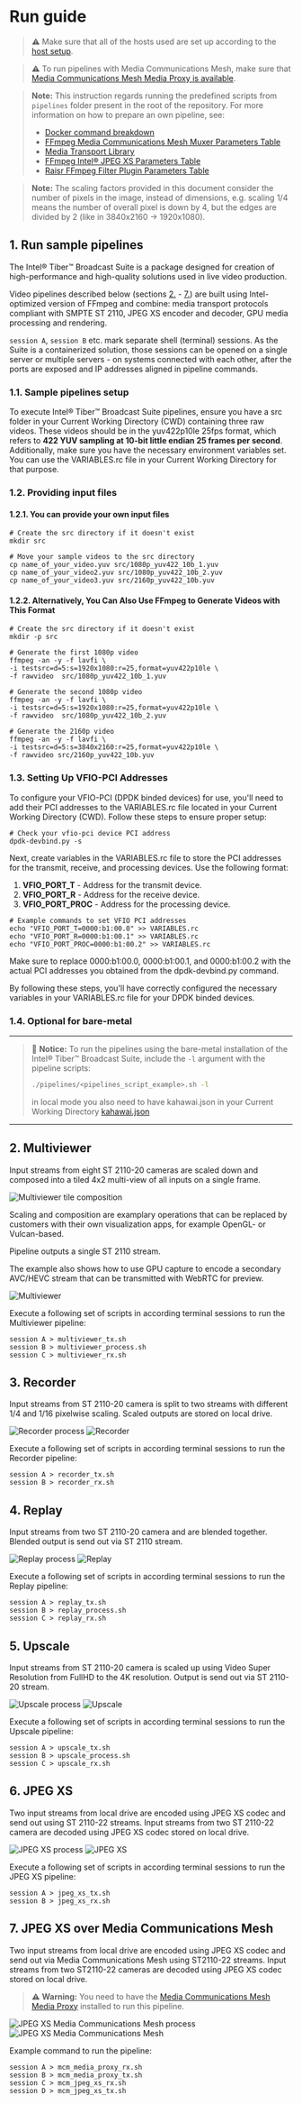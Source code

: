 # Run guide

> ⚠️ Make sure that all of the hosts used are set up according to the [host setup](build.md).

> ⚠️ To run pipelines with Media Communications Mesh, make sure that [Media Communications Mesh Media Proxy is available](build.md#3-optional-install-media-communications-mesh-media-proxy).

> **Note:** This instruction regards running the predefined scripts from `pipelines` folder present in the root of the repository. For more information on how to prepare an own pipeline, see:
> - [Docker command breakdown](run-know-how.md)
> - [FFmpeg Media Communications Mesh Muxer Parameters Table](plugins/media-communications-mesh.md)
> - [Media Transport Library](plugins/media-transport-library.md)
> - [FFmpeg Intel® JPEG XS Parameters Table](plugins/svt-jpeg-xs.md)
> - [Raisr FFmpeg Filter Plugin Parameters Table](plugins/video-super-resolution.md)

> **Note:** The scaling factors provided in this document consider the number of pixels in the image, instead of dimensions, e.g. scaling 1/4 means the number of overall pixel is down by 4, but the edges are divided by 2 (like in 3840x2160 -> 1920x1080).

## 1. Run sample pipelines

The Intel® Tiber™ Broadcast Suite is a package designed for creation of high-performance and high-quality solutions used in live video production.

Video pipelines described below (sections [2.](#2-multiviewer) - [7.](#7-jpeg-xs-over-media-communications-mesh)) are built using Intel-optimized version of FFmpeg and combine: media transport protocols compliant with SMPTE ST 2110, JPEG XS encoder and decoder, GPU media processing and rendering.

`session A`, `session B` etc. mark separate shell (terminal) sessions. As the Suite is a containerized solution, those sessions can be opened on a single server or multiple servers - on systems connected with each other, after the ports are exposed and IP addresses aligned in pipeline commands.

### 1.1. Sample pipelines setup

To execute Intel® Tiber™ Broadcast Suite pipelines, ensure you have a src folder in your Current Working Directory (CWD) containing  three raw videos. These videos should be in the yuv422p10le 25fps format, which refers to **422 YUV sampling at 10-bit little endian 25 frames per second**.
Additionally, make sure you have the necessary environment variables set. You can use the VARIABLES.rc file in your Current Working Directory for that purpose.

### 1.2. Providing input files
#### 1.2.1. You can provide your own input files

```
# Create the src directory if it doesn't exist
mkdir src

# Move your sample videos to the src directory
cp name_of_your_video.yuv src/1080p_yuv422_10b_1.yuv
cp name_of_your_video2.yuv src/1080p_yuv422_10b_2.yuv
cp name_of_your_video3.yuv src/2160p_yuv422_10b.yuv
```

#### 1.2.2. Alternatively, You Can Also Use FFmpeg to Generate Videos with This Format
```
# Create the src directory if it doesn't exist
mkdir -p src

# Generate the first 1080p video
ffmpeg -an -y -f lavfi \
-i testsrc=d=5:s=1920x1080:r=25,format=yuv422p10le \
-f rawvideo  src/1080p_yuv422_10b_1.yuv

# Generate the second 1080p video
ffmpeg -an -y -f lavfi \
-i testsrc=d=5:s=1920x1080:r=25,format=yuv422p10le \
-f rawvideo  src/1080p_yuv422_10b_2.yuv

# Generate the 2160p video
ffmpeg -an -y -f lavfi \
-i testsrc=d=5:s=3840x2160:r=25,format=yuv422p10le \
-f rawvideo src/2160p_yuv422_10b.yuv
```

### 1.3. Setting Up VFIO-PCI Addresses
To configure your VFIO-PCI (DPDK binded devices) for use, you'll need to add their PCI addresses to the VARIABLES.rc file located in your Current Working Directory (CWD). Follow these steps to ensure proper setup:
```
# Check your vfio-pci device PCI address
dpdk-devbind.py -s
```

Next, create variables in the VARIABLES.rc file to store the PCI addresses for the transmit, receive, and processing devices. Use the following format:
1. **VFIO_PORT_T** - Address for the transmit device.
1. **VFIO_PORT_R** - Address for the receive device.
1. **VFIO_PORT_PROC** - Address for the processing device.

```
# Example commands to set VFIO PCI addresses
echo "VFIO_PORT_T=0000:b1:00.0" >> VARIABLES.rc
echo "VFIO_PORT_R=0000:b1:00.1" >> VARIABLES.rc
echo "VFIO_PORT_PROC=0000:b1:00.2" >> VARIABLES.rc
```
Make sure to replace 0000:b1:00.0, 0000:b1:00.1, and 0000:b1:00.2 with the actual PCI addresses you obtained from the dpdk-devbind.py command.

By following these steps, you'll have correctly configured the necessary variables in your VARIABLES.rc file for your DPDK binded devices.

### 1.4. Optional for bare-metal

---

>📝 **Notice:** To run the pipelines using the bare-metal installation of the Intel® Tiber™ Broadcast Suite, include the `-l` argument with the pipeline scripts:
>```bash
>./pipelines/<pipelines_script_example>.sh -l
>```
> in local mode you also need to have kahawai.json in your Current Working Directory [kahawai.json](../kahawai.json)
---

## 2. Multiviewer

Input streams from eight ST 2110-20 cameras are scaled down and composed into a tiled 4x2 multi-view of all inputs on a single frame.

![Multiviewer tile composition](images/multiviewer-process.png)

Scaling and composition are examplary operations that can be replaced by customers with their own visualization apps, for example OpenGL- or Vulcan-based.

Pipeline outputs a single ST 2110 stream.

The example also shows how to use GPU capture to encode a secondary AVC/HEVC stream that can be transmitted with WebRTC for preview.

![Multiviewer](images/multiviewer.png)

Execute a following set of scripts in according terminal sessions to run the Multiviewer pipeline:
```text
session A > multiviewer_tx.sh
session B > multiviewer_process.sh
session C > multiviewer_rx.sh
```


## 3. Recorder

Input streams from ST 2110-20 camera is split to two streams with different 1/4 and 1/16 pixelwise scaling. Scaled outputs are stored on local drive.

![Recorder process](images/recorder-process.png)
![Recorder](images/recorder.png)

Execute a following set of scripts in according terminal sessions to run the Recorder pipeline:
```text
session A > recorder_tx.sh
session B > recorder_rx.sh
```


## 4. Replay

Input streams from two ST 2110-20 camera and are blended together. Blended output is send out via ST 2110 stream.

![Replay process](images/replay-process.png)
![Replay](images/replay.png)

Execute a following set of scripts in according terminal sessions to run the Replay pipeline:
```text
session A > replay_tx.sh
session B > replay_process.sh
session C > replay_rx.sh
```


## 5. Upscale

Input streams from ST 2110-20 camera is scaled up using Video Super Resolution from FullHD to the 4K resolution. Output is send out via ST 2110-20 stream.

![Upscale process](images/upscale-process.png)
![Upscale](images/upscale.png)

Execute a following set of scripts in according terminal sessions to run the Upscale pipeline:
```text
session A > upscale_tx.sh
session B > upscale_process.sh
session C > upscale_rx.sh
```


## 6. JPEG XS

Two input streams from local drive are encoded using JPEG XS codec and send out using ST 2110-22 streams.
Input streams from two ST 2110-22 camera are decoded using JPEG XS codec stored on local drive.

![JPEG XS process](images/jpeg_xs-process.png)
![JPEG XS](images/jpeg_xs.png)

Execute a following set of scripts in according terminal sessions to run the JPEG XS pipeline:
```text
session A > jpeg_xs_tx.sh
session B > jpeg_xs_rx.sh
```


## 7. JPEG XS over Media Communications Mesh

Two input streams from local drive are encoded using JPEG XS codec and send out via Media Communications Mesh using ST2110-22 streams.
Input streams from two ST2110-22 cameras are decoded using JPEG XS codec stored on local drive.

> ⚠️ **Warning:** You need to have the [Media Communications Mesh Media Proxy](https://github.com/OpenVisualCloud/Media-Communications-Mesh/tree/main?tab=readme-ov-file#dockerfiles-build) installed to run this pipeline.

![JPEG XS Media Communications Mesh process](images/jpeg_xs-process.png)
![JPEG XS Media Communications Mesh](images/mcm_jpeg_xs.png)

Example command to run the pipeline:
```text
session A > mcm_media_proxy_rx.sh
session B > mcm_media_proxy_tx.sh
session C > mcm_jpeg_xs_rx.sh
session D > mcm_jpeg_xs_tx.sh
```


<!-- Temporarily hidden
## 8. Video production pipeline
This pipeline does not have its equivalent in code at the moment, but shows a production-ready solution that could be built using Intel® Tiber™ Broadcast Suite.

![Video production pipeline](images/production-pipeline-example.png)

Two 8K cameras capable of sending ST 2110 stream with video encoded using JPEG XS codec, send their streams using UDP multicast.

Server A receives the streams by two Virtual Functions of Intel® E810 Series Ethernet Adapter card used within a single Intel® Tiber™ Broadcast Suite container. Both streams are decoded with low latency using accelerated SVT JPEG XS on Intel® Xeon® Scalable Processor. One stream is downscaled to 1/4th of the size (to 4K), and the other is downscaled to 1/4th and 1/64th of the size (to 4K and 1080p).

Both 4K streams are sent with the same Virtual Functions they were received with to the next container running on Server B. 1080p stream is also sent to a Recorder/Instant replay machine for archival and replay possibility.

Server B receives three streams, two 4K (close to) real-time ones, and one delayed 1080p stream used for replays. The smallest one is later upscaled with Video Super Resolution on Intel® Data Center GPU Flex Series card to match 4K output.

All of the streams are blended and mixed based on predefined instructions. The output is then compressed and sent using RTP protocol (TCP) as a 4K stream.
-->
